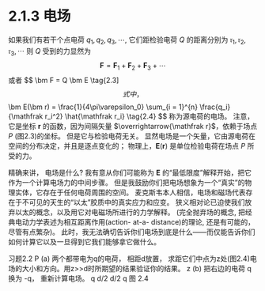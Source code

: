 # 2.1.3 电场

如果我们有若干个点电荷 $q_1, q_2, q_3, \cdots$, 它们距检验电荷 $Q$ 的距离分别为 $\mathfrak r_1, \mathfrak r_2, \mathfrak r_3,\cdots$ 则 $Q$ 受到的力显然为
$$
  \bm F = \bm F_1 + \bm F_2 + \bm F_3 + \cdots
$$
或者
$$
  \bm F = Q \bm E
  \tag{2.3]
$$
式中，
$$
  \bm E(\bm r) = \frac{1}{4\pi\varepsilon_0} \sum_{i = 1}^{n} \frac{q_i}{\mathfrak r_i^2} \hat{\mathfrak r_i}
  \tag{2.4}
$$
称为源电荷的电场。
注意，它是坐标 $\bm r$ 的函数，因为间隔矢量 $\overrightarrow{\mathfrak r}$，依赖于场点 $P$ (图2.3)的坐标。
但是它与检验电荷无关。
显然电场是一个矢量，它由源电荷在空间的分布决定，并且是逐点变化的；
物理上，$\bm E(\bm r)$ 是单位检验电荷在场点 $P$ 所受的力。

精确来讲， 电场是什么?
我有意从你们可能称为 $\bm E$ 的“最低限度”解释开始，把它作为一个计算电场力的中间步骤。
但是我鼓励你们把电场想象为一个“真实”的物理实体，它存在于任何电荷周围的空间。
麦克斯韦本人相信，电场和磁场代表存在于不可见的天生的“以太”胶质中的真实应力和应变。
狭义相对论已迫使我们放弃以太的概念，以及用它对电磁场所进行的力学解释。
(完全抛弃场的概念, 把经典电动力学表述为相互距离作用(action- at-a- distance)的理论, 还是有可能的，尽管有点繁杂)。
此时，我无法确切告诉你们电场到底是什么——而仅能告诉你们如何计算它以及一旦得到它我们能够拿它做什么。

习题2.2
P
(a) 两个都带电为q的电荷， 相距d放置， 求距它们中点为z处(图2.4)电场的大小和方向。用z>>d时所期望的结果验证你的结果。
z
(b) 把右边的电荷 q 换为 -q， 重新计算电场。
q
d/2
d/2
q
图 2.4
